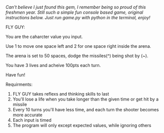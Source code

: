 *Can't believe I just found this gem, I remember being so proud of this freshmen year.*
*Still such a simple fun console based game, original instructions below.*
*Just run game.py with python in the terminal, enjoy!*

FLY GUY:

You are the caharcter value you input. 

Use 1 to move one space left and 2 for one space right inside the arena.

The arena is set to 50 spaces, dodge the missiles(^) being shot by (~).

You have 3 lives and acheive 100pts each turn.

Have fun!


Requirments:

1. FLY GUY takes reflexs and thinking skills to last
2. You'll lose a life when you take longer than the given time or get hit by a missile
3. Every 10 turns you'll have less time, and each turn the shooter becomes more accurate 
4. Each input is timed
5. The program will only except expected values, while ignoring others
